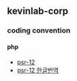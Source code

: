 ## kevinlab-corp

### coding convention

#### php

- [psr-12](https://www.php-fig.org/psr/psr-12/)
- [psr-12 한글번역](https://psr.kkame.net/accepted/psr-12-extended-coding-style-guide)

<!--

**Here are some ideas to get you started:**

🙋‍♀️ A short introduction - what is your organization all about?
🌈 Contribution guidelines - how can the community get involved?
👩‍💻 Useful resources - where can the community find your docs? Is there anything else the community should know?
🍿 Fun facts - what does your team eat for breakfast?
🧙 Remember, you can do mighty things with the power of [Markdown](https://docs.github.com/github/writing-on-github/getting-started-with-writing-and-formatting-on-github/basic-writing-and-formatting-syntax)
-->
